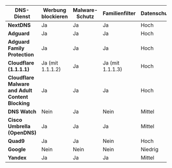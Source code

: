 | **DNS-Dienst**                     | **Werbung blockieren** | **Malware-Schutz** | **Familienfilter** | **Datenschutz** |
|------------------------------------|------------------------|---------------------|--------------------|------------------|
| **NextDNS**                        | Ja                     | Ja                  | Ja                 | Hoch             |
| **Adguard**                        | Ja                     | Ja                  | Ja                 | Hoch             |
| **Adguard Family Protection**      | Ja                     | Ja                  | Ja                 | Hoch             |
| **Cloudflare (1.1.1.1)**           | Ja (mit 1.1.1.2)      | Ja                  | Ja (mit 1.1.1.3)   | Hoch             |
| **Cloudflare Malware and Adult Content Blocking** | Ja | Ja                  | Ja                 | Hoch             |
| **DNS Watch**                      | Nein                   | Ja                  | Nein               | Mittel           |
| **Cisco Umbrella (OpenDNS)**      | Ja                     | Ja                  | Ja                 | Mittel           |
| **Quad9**                          | Ja                     | Ja                  | Nein               | Hoch             |
| **Google**                         | Nein                   | Nein                | Nein               | Niedrig          |
| **Yandex**                         | Ja                     | Ja                  | Ja                 | Mittel           |
